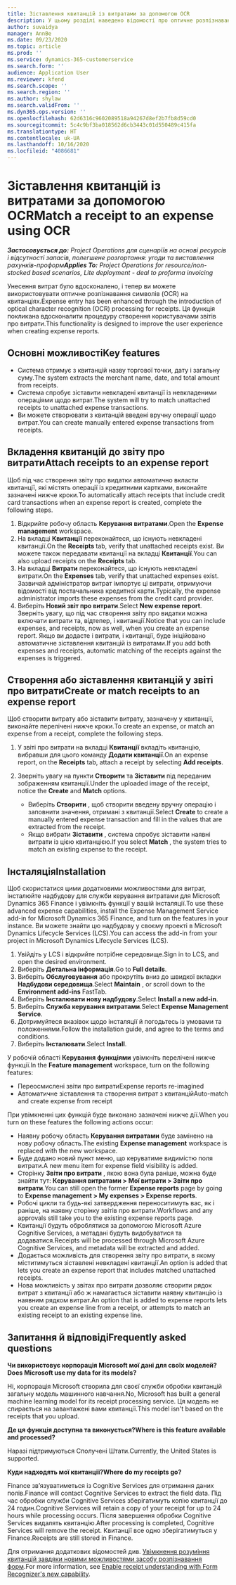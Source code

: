 ```yaml
---
title: Зіставлення квитанцій із витратами за допомогою OCR
description: У цьому розділі наведено відомості про оптичне розпізнавання символів (OCR) на квитанціях.
author: suvaidya
manager: AnnBe
ms.date: 09/23/2020
ms.topic: article
ms.prod: ''
ms.service: dynamics-365-customerservice
ms.search.form: ''
audience: Application User
ms.reviewer: kfend
ms.search.scope: ''
ms.search.region: ''
ms.author: shylaw
ms.search.validFrom: ''
ms.dyn365.ops.version: ''
ms.openlocfilehash: 62d6316c9602089518a94267d8ef2b7fb8d59cd0
ms.sourcegitcommit: 5c4c9bf3ba018562d6cb3443c01d550489c415fa
ms.translationtype: HT
ms.contentlocale: uk-UA
ms.lasthandoff: 10/16/2020
ms.locfileid: "4086681"
---
```

# <a name="match-a-receipt-to-an-expense-using-ocr"></a><span data-ttu-id="58e6a-103">Зіставлення квитанцій із витратами за допомогою OCR</span><span class="sxs-lookup"><span data-stu-id="58e6a-103">Match a receipt to an expense using OCR</span></span>

<span data-ttu-id="58e6a-104">_**Застосовується до:** Project Operations для сценаріїв на основі ресурсів і відсутності запасів, полегшене розгортання: угоди та виставлення рахунків-проформ_</span><span class="sxs-lookup"><span data-stu-id="58e6a-104">_**Applies To:** Project Operations for resource/non-stocked based scenarios, Lite deployment - deal to proforma invoicing_</span></span>

<span data-ttu-id="58e6a-105">Унесення витрат було вдосконалено, і тепер ви можете використовувати оптичне розпізнавання символів (OCR) на квитанціях.</span><span class="sxs-lookup"><span data-stu-id="58e6a-105">Expense entry has been enhanced through the introduction of optical character recognition (OCR) processing for receipts.</span></span> <span data-ttu-id="58e6a-106">Ця функція покликана вдосконалити процедуру створення користувачами звітів про витрати.</span><span class="sxs-lookup"><span data-stu-id="58e6a-106">This functionality is designed to improve the user experience when creating expense reports.</span></span>

## <a name="key-features"></a><span data-ttu-id="58e6a-107">Основні можливості</span><span class="sxs-lookup"><span data-stu-id="58e6a-107">Key features</span></span>

- <span data-ttu-id="58e6a-108">Система отримує з квитанцій назву торгової точки, дату і загальну суму.</span><span class="sxs-lookup"><span data-stu-id="58e6a-108">The system extracts the merchant name, date, and total amount from receipts.</span></span>
- <span data-ttu-id="58e6a-109">Система спробує зіставити невкладені квитанції із невкладеними операціями щодо витрат.</span><span class="sxs-lookup"><span data-stu-id="58e6a-109">The system will try to match unattached receipts to unattached expense transactions.</span></span>
- <span data-ttu-id="58e6a-110">Ви можете створювати з квитанцій введені вручну операції щодо витрат.</span><span class="sxs-lookup"><span data-stu-id="58e6a-110">You can create manually entered expense transactions from receipts.</span></span>

## <a name="attach-receipts-to-an-expense-report"></a><span data-ttu-id="58e6a-111">Вкладення квитанцій до звіту про витрати</span><span class="sxs-lookup"><span data-stu-id="58e6a-111">Attach receipts to an expense report</span></span>

<span data-ttu-id="58e6a-112">Щоб під час створення звіту про видатки автоматично вкласти квитанції, які містять операції із кредитними картками, виконайте зазначені нижче кроки.</span><span class="sxs-lookup"><span data-stu-id="58e6a-112">To automatically attach receipts that include credit card transactions when an expense report is created, complete the following steps.</span></span>

  1. <span data-ttu-id="58e6a-113">Відкрийте робочу область **Керування витратами**.</span><span class="sxs-lookup"><span data-stu-id="58e6a-113">Open the **Expense management** workspace.</span></span>
  2. <span data-ttu-id="58e6a-114">На вкладці **Квитанції** переконайтеся, що існують невкладені квитанції.</span><span class="sxs-lookup"><span data-stu-id="58e6a-114">On the **Receipts** tab, verify that unattached receipts exist.</span></span> <span data-ttu-id="58e6a-115">Ви можете також передавати квитанції на вкладці **Квитанції**.</span><span class="sxs-lookup"><span data-stu-id="58e6a-115">You can also upload receipts on the **Receipts** tab.</span></span>
  3. <span data-ttu-id="58e6a-116">На вкладці **Витрати** переконайтеся, що існують невкладені витрати.</span><span class="sxs-lookup"><span data-stu-id="58e6a-116">On the **Expenses** tab, verify that unattached expenses exist.</span></span> <span data-ttu-id="58e6a-117">Зазвичай адміністратор витрат імпортує ці витрати, отримуючи відомості від постачальника кредитної карти.</span><span class="sxs-lookup"><span data-stu-id="58e6a-117">Typically, the expense administrator imports these expenses from the credit card provider.</span></span>
  4. <span data-ttu-id="58e6a-118">Виберіть **Новий звіт про витрати**.</span><span class="sxs-lookup"><span data-stu-id="58e6a-118">Select **New expense report**.</span></span> <span data-ttu-id="58e6a-119">Зверніть увагу, що під час створення звіту про видатки можна включати витрати та, відтепер, і квитанції.</span><span class="sxs-lookup"><span data-stu-id="58e6a-119">Notice that you can include expenses, and receipts, now as well, when you create an expense report.</span></span> <span data-ttu-id="58e6a-120">Якщо ви додасте і витрати, і квитанції, буде ініційовано автоматичне зіставлення квитанцій із витратами.</span><span class="sxs-lookup"><span data-stu-id="58e6a-120">If you add both expenses and receipts, automatic matching of the receipts against the expenses is triggered.</span></span>

## <a name="create-or-match-receipts-to-an-expense-report"></a><span data-ttu-id="58e6a-121">Створення або зіставлення квитанцій у звіті про витрати</span><span class="sxs-lookup"><span data-stu-id="58e6a-121">Create or match receipts to an expense report</span></span>
<span data-ttu-id="58e6a-122">Щоб створити витрату або зіставити витрату, зазначену у квитанції, виконайте перелічені нижче кроки.</span><span class="sxs-lookup"><span data-stu-id="58e6a-122">To create an expense, or match an expense from a receipt, complete the following steps.</span></span>

  1. <span data-ttu-id="58e6a-123">У звіті про витрати на вкладці **Квитанції** вкладіть квитанцію, вибравши для цього команду **Додати квитанції**.</span><span class="sxs-lookup"><span data-stu-id="58e6a-123">On an expense report, on the **Receipts** tab, attach a receipt by selecting **Add receipts**.</span></span>
  2. <span data-ttu-id="58e6a-124">Зверніть увагу на пункти **Створити** та **Зіставити** під переданим зображенням квитанції.</span><span class="sxs-lookup"><span data-stu-id="58e6a-124">Under the uploaded image of the receipt, notice the **Create** and **Match** options.</span></span>

      - <span data-ttu-id="58e6a-125">Виберіть **Створити** , щоб створити введену вручну операцію і заповнити значення, отримані з квитанції.</span><span class="sxs-lookup"><span data-stu-id="58e6a-125">Select **Create** to create a manually entered expense transaction and fill in the values that are extracted from the receipt.</span></span>
      - <span data-ttu-id="58e6a-126">Якщо вибрати **Зіставити** , система спробує зіставити наявні витрати із цією квитанцією.</span><span class="sxs-lookup"><span data-stu-id="58e6a-126">If you select **Match** , the system tries to match an existing expense to the receipt.</span></span>

## <a name="installation"></a><span data-ttu-id="58e6a-127">Інсталяція</span><span class="sxs-lookup"><span data-stu-id="58e6a-127">Installation</span></span>

<span data-ttu-id="58e6a-128">Щоб скористатися цими додатковими можливостями для витрат, інсталюйте надбудову для служби керування витратами для Microsoft Dynamics 365 Finance і увімкніть функції у вашій інсталяції.</span><span class="sxs-lookup"><span data-stu-id="58e6a-128">To use these advanced expense capabilities, install the Expense Management Service add-in for Microsoft Dynamics 365 Finance, and turn on the features in your instance.</span></span> <span data-ttu-id="58e6a-129">Ви можете знайти цю надбудову у своєму проекті в Microsoft Dynamics Lifecycle Services (LCS).</span><span class="sxs-lookup"><span data-stu-id="58e6a-129">You can access the add-in from your project in Microsoft Dynamics Lifecycle Services (LCS).</span></span>

1. <span data-ttu-id="58e6a-130">Увійдіть у LCS і відкрийте потрібне середовище.</span><span class="sxs-lookup"><span data-stu-id="58e6a-130">Sign in to LCS, and open the desired environment.</span></span>
2. <span data-ttu-id="58e6a-131">Виберіть **Детальна інформація**.</span><span class="sxs-lookup"><span data-stu-id="58e6a-131">Go to **Full details**.</span></span>
3. <span data-ttu-id="58e6a-132">Виберіть **Обслуговування** або прокрутіть вниз до швидкої вкладки **Надбудови середовища**.</span><span class="sxs-lookup"><span data-stu-id="58e6a-132">Select **Maintain** , or scroll down to the **Environment add-ins** FastTab.</span></span>
4. <span data-ttu-id="58e6a-133">Виберіть **Інсталювати нову надбудову**.</span><span class="sxs-lookup"><span data-stu-id="58e6a-133">Select **Install a new add-in**.</span></span>
5. <span data-ttu-id="58e6a-134">Виберіть **Служба керування витратами**.</span><span class="sxs-lookup"><span data-stu-id="58e6a-134">Select **Expense Management Service**.</span></span>
6. <span data-ttu-id="58e6a-135">Дотримуйтеся вказівок щодо інсталяції й погодьтесь із умовами та положеннями.</span><span class="sxs-lookup"><span data-stu-id="58e6a-135">Follow the installation guide, and agree to the terms and conditions.</span></span>
7. <span data-ttu-id="58e6a-136">Виберіть **Інсталювати**.</span><span class="sxs-lookup"><span data-stu-id="58e6a-136">Select **Install**.</span></span>

<span data-ttu-id="58e6a-137">У робочій області **Керування функціями** увімкніть перелічені нижче функції.</span><span class="sxs-lookup"><span data-stu-id="58e6a-137">In the **Feature management** workspace, turn on the following features:</span></span>

- <span data-ttu-id="58e6a-138">Переосмислені звіти про витрати</span><span class="sxs-lookup"><span data-stu-id="58e6a-138">Expense reports re-imagined</span></span>
- <span data-ttu-id="58e6a-139">Автоматичне зіставлення та створення витрат з квитанцій</span><span class="sxs-lookup"><span data-stu-id="58e6a-139">Auto-match and create expense from receipt</span></span>

<span data-ttu-id="58e6a-140">При увімкненні цих функцій буде виконано зазначені нижче дії.</span><span class="sxs-lookup"><span data-stu-id="58e6a-140">When you turn on these features the following actions occur:</span></span>

- <span data-ttu-id="58e6a-141">Наявну робочу область **Керування витратами** буде замінено на нову робочу область.</span><span class="sxs-lookup"><span data-stu-id="58e6a-141">The existing **Expense management** workspace is replaced with the new workspace.</span></span>
- <span data-ttu-id="58e6a-142">Буде додано новий пункт меню, що керуватиме видимістю поля витрати.</span><span class="sxs-lookup"><span data-stu-id="58e6a-142">A new menu item for expense field visibility is added.</span></span>
- <span data-ttu-id="58e6a-143">Сторінку **Звіти про витрати** , якою вона була раніше, можна буде знайти тут: **Керування витратами > Мої витрати > Звіти про витрати**.</span><span class="sxs-lookup"><span data-stu-id="58e6a-143">You can still open the former **Expense reports** page by going to **Expense management > My expenses > Expense reports**.</span></span>
- <span data-ttu-id="58e6a-144">Робочі цикли та будь-які затвердження переноситимуть вас, як і раніше, на наявну сторінку звітів про витрати.</span><span class="sxs-lookup"><span data-stu-id="58e6a-144">Workflows and any approvals still take you to the existing expense reports page.</span></span>
- <span data-ttu-id="58e6a-145">Квитанції будуть оброблятися за допомогою Microsoft Azure Cognitive Services, а метадані будуть видобуватися та додаватися.</span><span class="sxs-lookup"><span data-stu-id="58e6a-145">Receipts will be processed through Microsoft Azure Cognitive Services, and metadata will be extracted and added.</span></span>
- <span data-ttu-id="58e6a-146">Додається можливість для створення звіту про витрати, в якому міститимуться зіставлені невкладені квитанції.</span><span class="sxs-lookup"><span data-stu-id="58e6a-146">An option is added that lets you create an expense report that includes matched unattached receipts.</span></span>
- <span data-ttu-id="58e6a-147">Нова можливість у звітах про витрати дозволяє створити рядок витрат з квитанції або ж намагається зіставити наявну квитанцію із наявним рядком витрат.</span><span class="sxs-lookup"><span data-stu-id="58e6a-147">An option that is added to expense reports lets you create an expense line from a receipt, or attempts to match an existing receipt to an existing expense line.</span></span>

## <a name="frequently-asked-questions"></a><span data-ttu-id="58e6a-148">Запитання й відповіді</span><span class="sxs-lookup"><span data-stu-id="58e6a-148">Frequently asked questions</span></span>

<span data-ttu-id="58e6a-149">**Чи використовує корпорація Microsoft мої дані для своїх моделей?**</span><span class="sxs-lookup"><span data-stu-id="58e6a-149">**Does Microsoft use my data for its models?**</span></span>

<span data-ttu-id="58e6a-150">Ні, корпорація Microsoft створила для своєї служби обробки квитанцій загальну модель машинного навчання.</span><span class="sxs-lookup"><span data-stu-id="58e6a-150">No, Microsoft has built a general machine learning model for its receipt processing service.</span></span> <span data-ttu-id="58e6a-151">Ця модель не спирається на завантажені вами квитанції.</span><span class="sxs-lookup"><span data-stu-id="58e6a-151">This model isn't based on the receipts that you upload.</span></span>

<span data-ttu-id="58e6a-152">**Де ця функція доступна та виконується?**</span><span class="sxs-lookup"><span data-stu-id="58e6a-152">**Where is this feature available and processed?**</span></span>

<span data-ttu-id="58e6a-153">Наразі підтримуються Сполучені Штати.</span><span class="sxs-lookup"><span data-stu-id="58e6a-153">Currently, the United States is supported.</span></span>

<span data-ttu-id="58e6a-154">**Куди надходять мої квитанції?**</span><span class="sxs-lookup"><span data-stu-id="58e6a-154">**Where do my receipts go?**</span></span>

<span data-ttu-id="58e6a-155">Finance зв’язуватиметься із Cognitive Services для отримання даних полів.</span><span class="sxs-lookup"><span data-stu-id="58e6a-155">Finance will contact Cognitive Services to extract the field data.</span></span> <span data-ttu-id="58e6a-156">Під час обробки служби Cognitive Services зберігатимуть копію квитанції до 24 годин.</span><span class="sxs-lookup"><span data-stu-id="58e6a-156">Cognitive Services will retain a copy of your receipt for up to 24 hours while processing occurs.</span></span> <span data-ttu-id="58e6a-157">Після завершення обробки Cognitive Services видалять квитанцію.</span><span class="sxs-lookup"><span data-stu-id="58e6a-157">After processing is completed, Cognitive Services will remove the receipt.</span></span> <span data-ttu-id="58e6a-158">Квитанції все одно зберігатимуться у Finance.</span><span class="sxs-lookup"><span data-stu-id="58e6a-158">Receipts are still stored in Finance.</span></span>

<span data-ttu-id="58e6a-159">Для отримання додаткових відомостей див. [Увімкнення розуміння квитанцій завдяки новими можливостями засобу розпізнавання форм](https://azure.microsoft.com/blog/enable-receipt-understanding-with-form-recognizer-s-new-capability/).</span><span class="sxs-lookup"><span data-stu-id="58e6a-159">For more information, see [Enable receipt understanding with Form Recognizer's new capability](https://azure.microsoft.com/blog/enable-receipt-understanding-with-form-recognizer-s-new-capability/).</span></span>

